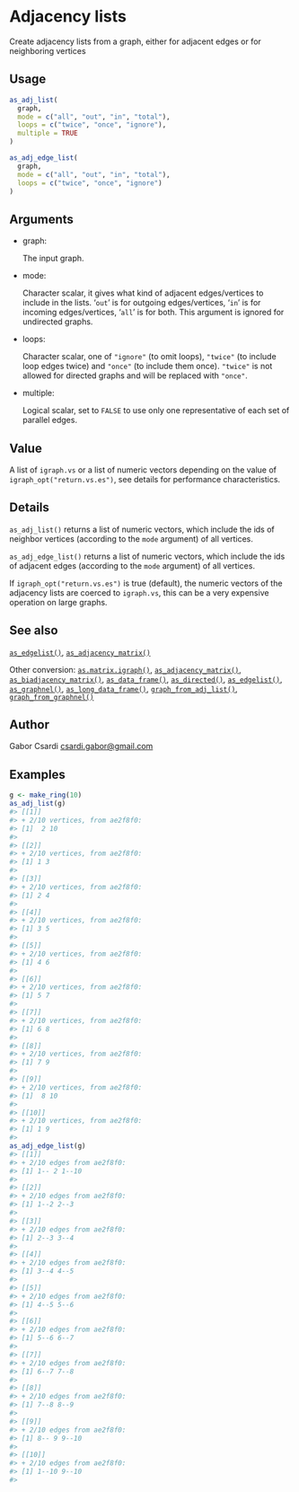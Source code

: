 # Adjacency lists

Create adjacency lists from a graph, either for adjacent edges or for
neighboring vertices

## Usage

``` r
as_adj_list(
  graph,
  mode = c("all", "out", "in", "total"),
  loops = c("twice", "once", "ignore"),
  multiple = TRUE
)

as_adj_edge_list(
  graph,
  mode = c("all", "out", "in", "total"),
  loops = c("twice", "once", "ignore")
)
```

## Arguments

- graph:

  The input graph.

- mode:

  Character scalar, it gives what kind of adjacent edges/vertices to
  include in the lists. ‘`out`’ is for outgoing edges/vertices, ‘`in`’
  is for incoming edges/vertices, ‘`all`’ is for both. This argument is
  ignored for undirected graphs.

- loops:

  Character scalar, one of `"ignore"` (to omit loops), `"twice"` (to
  include loop edges twice) and `"once"` (to include them once).
  `"twice"` is not allowed for directed graphs and will be replaced with
  `"once"`.

- multiple:

  Logical scalar, set to `FALSE` to use only one representative of each
  set of parallel edges.

## Value

A list of `igraph.vs` or a list of numeric vectors depending on the
value of `igraph_opt("return.vs.es")`, see details for performance
characteristics.

## Details

`as_adj_list()` returns a list of numeric vectors, which include the ids
of neighbor vertices (according to the `mode` argument) of all vertices.

`as_adj_edge_list()` returns a list of numeric vectors, which include
the ids of adjacent edges (according to the `mode` argument) of all
vertices.

If `igraph_opt("return.vs.es")` is true (default), the numeric vectors
of the adjacency lists are coerced to `igraph.vs`, this can be a very
expensive operation on large graphs.

## See also

[`as_edgelist()`](https://r.igraph.org/reference/as_edgelist.md),
[`as_adjacency_matrix()`](https://r.igraph.org/reference/as_adjacency_matrix.md)

Other conversion:
[`as.matrix.igraph()`](https://r.igraph.org/reference/as.matrix.igraph.md),
[`as_adjacency_matrix()`](https://r.igraph.org/reference/as_adjacency_matrix.md),
[`as_biadjacency_matrix()`](https://r.igraph.org/reference/as_biadjacency_matrix.md),
[`as_data_frame()`](https://r.igraph.org/reference/graph_from_data_frame.md),
[`as_directed()`](https://r.igraph.org/reference/as_directed.md),
[`as_edgelist()`](https://r.igraph.org/reference/as_edgelist.md),
[`as_graphnel()`](https://r.igraph.org/reference/as_graphnel.md),
[`as_long_data_frame()`](https://r.igraph.org/reference/as_long_data_frame.md),
[`graph_from_adj_list()`](https://r.igraph.org/reference/graph_from_adj_list.md),
[`graph_from_graphnel()`](https://r.igraph.org/reference/graph_from_graphnel.md)

## Author

Gabor Csardi <csardi.gabor@gmail.com>

## Examples

``` r
g <- make_ring(10)
as_adj_list(g)
#> [[1]]
#> + 2/10 vertices, from ae2f8f0:
#> [1]  2 10
#> 
#> [[2]]
#> + 2/10 vertices, from ae2f8f0:
#> [1] 1 3
#> 
#> [[3]]
#> + 2/10 vertices, from ae2f8f0:
#> [1] 2 4
#> 
#> [[4]]
#> + 2/10 vertices, from ae2f8f0:
#> [1] 3 5
#> 
#> [[5]]
#> + 2/10 vertices, from ae2f8f0:
#> [1] 4 6
#> 
#> [[6]]
#> + 2/10 vertices, from ae2f8f0:
#> [1] 5 7
#> 
#> [[7]]
#> + 2/10 vertices, from ae2f8f0:
#> [1] 6 8
#> 
#> [[8]]
#> + 2/10 vertices, from ae2f8f0:
#> [1] 7 9
#> 
#> [[9]]
#> + 2/10 vertices, from ae2f8f0:
#> [1]  8 10
#> 
#> [[10]]
#> + 2/10 vertices, from ae2f8f0:
#> [1] 1 9
#> 
as_adj_edge_list(g)
#> [[1]]
#> + 2/10 edges from ae2f8f0:
#> [1] 1-- 2 1--10
#> 
#> [[2]]
#> + 2/10 edges from ae2f8f0:
#> [1] 1--2 2--3
#> 
#> [[3]]
#> + 2/10 edges from ae2f8f0:
#> [1] 2--3 3--4
#> 
#> [[4]]
#> + 2/10 edges from ae2f8f0:
#> [1] 3--4 4--5
#> 
#> [[5]]
#> + 2/10 edges from ae2f8f0:
#> [1] 4--5 5--6
#> 
#> [[6]]
#> + 2/10 edges from ae2f8f0:
#> [1] 5--6 6--7
#> 
#> [[7]]
#> + 2/10 edges from ae2f8f0:
#> [1] 6--7 7--8
#> 
#> [[8]]
#> + 2/10 edges from ae2f8f0:
#> [1] 7--8 8--9
#> 
#> [[9]]
#> + 2/10 edges from ae2f8f0:
#> [1] 8-- 9 9--10
#> 
#> [[10]]
#> + 2/10 edges from ae2f8f0:
#> [1] 1--10 9--10
#> 
```
